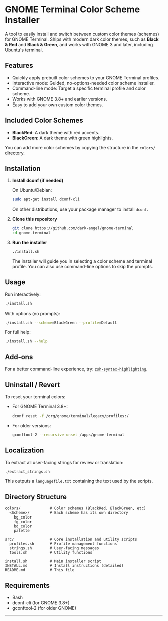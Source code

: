 # GNOME Terminal Color Scheme Installer

A tool to easily install and switch between custom color themes (schemes) for GNOME Terminal. Ships with modern dark color themes, such as **Black & Red** and **Black & Green**, and works with GNOME 3 and later, including Ubuntu's terminal.

## Features

- Quickly apply prebuilt color schemes to your GNOME Terminal profiles.
- Interactive mode: Guided, no-options-needed color scheme installer.
- Command-line mode: Target a specific terminal profile and color scheme.
- Works with GNOME 3.8+ and earlier versions.
- Easy to add your own custom color themes.

## Included Color Schemes

- **BlackRed**: A dark theme with red accents.
- **BlackGreen**: A dark theme with green highlights.

You can add more color schemes by copying the structure in the `colors/` directory.

## Installation

1. **Install dconf (if needed)**

   On Ubuntu/Debian:
   ```bash
   sudo apt-get install dconf-cli
   ```
   On other distributions, use your package manager to install `dconf`.

2. **Clone this repository**
   ```bash
   git clone https://github.com/dark-angel/gnome-terminal
   cd gnome-terminal
   ```

3. **Run the installer**
   ```bash
   ./install.sh
   ```

   The installer will guide you in selecting a color scheme and terminal profile. You can also use command-line options to skip the prompts.

## Usage

Run interactively:
```bash
./install.sh
```
With options (no prompts):
```bash
./install.sh --scheme=BlackGreen --profile=Default
```
For full help:
```bash
./install.sh --help
```

## Add-ons

For a better command-line experience, try: [`zsh-syntax-highlighting`](https://github.com/zsh-users/zsh-syntax-highlighting).

## Uninstall / Revert

To reset your terminal colors:
- For GNOME Terminal 3.8+:
  ```bash
  dconf reset -f /org/gnome/terminal/legacy/profiles:/
  ```
- For older versions:
  ```bash
  gconftool-2 --recursive-unset /apps/gnome-terminal
  ```

## Localization

To extract all user-facing strings for review or translation:
```bash
./extract_strings.sh
```
This outputs a `languagefile.txt` containing the text used by the scripts.

## Directory Structure

```
colors/             # Color schemes (BlackRed, BlackGreen, etc)
  <Scheme>/         # Each scheme has its own directory
    bg_color
    fg_color
    bd_color
    palette

src/                # Core installation and utility scripts
  profiles.sh       # Profile management functions
  strings.sh        # User-facing messages
  tools.sh          # Utility functions

install.sh          # Main installer script
INSTALL.md          # Install instructions (detailed)
README.md           # This file
```

## Requirements

- Bash
- dconf-cli (for GNOME 3.8+)
- gconftool-2 (for older GNOME)

---
